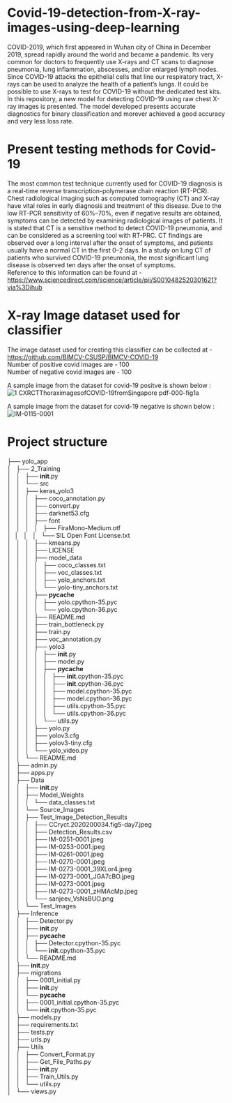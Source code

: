 # Covid-19-detection-from-X-ray-images-using-deep-learning

COVID-2019, which first appeared in Wuhan city of China in December 2019, spread rapidly around the world and became a pandemic. Its very common for doctors to frequently use X-rays and CT scans to diagnose pneumonia, lung inflammation, abscesses, and/or enlarged lymph nodes. Since COVID-19 attacks the epithelial cells that line our respiratory tract, X-rays can be used to analyze the health of a patient’s lungs. It could be possible to use X-rays to test for COVID-19 without the dedicated test kits.
In this repository, a new model for detecting COVID-19 using raw chest X-ray images is presented. The model developed presents accurate diagnostics for binary classification and morever achieved a good accuracy and very less loss rate.

# Present testing methods for Covid-19 

The most common test technique currently used for COVID-19 diagnosis is a real-time reverse transcription-polymerase chain reaction (RT-PCR). Chest radiological imaging such as computed tomography (CT) and X-ray have vital roles in early diagnosis and treatment of this disease. Due to the low RT-PCR sensitivity of 60%–70%, even if negative results are obtained, symptoms can be detected by examining radiological images of patients. It is stated that CT is a sensitive method to detect COVID-19 pneumonia, and can be considered as a screening tool with RT-PRC. CT findings are observed over a long interval after the onset of symptoms, and patients usually have a normal CT in the first 0–2 days. In a study on lung CT of patients who survived COVID-19 pneumonia, the most significant lung disease is observed ten days after the onset of symptoms.  
Reference to this information can be found at - https://www.sciencedirect.com/science/article/pii/S0010482520301621?via%3Dihub

# X-ray Image dataset used for classifier

The image dataset used for creating this classifier can be collected at - https://github.com/BIMCV-CSUSP/BIMCV-COVID-19  
Number of positive covid images are - 100  
Number of negative covid images are - 100  

A sample image from the dataset for covid-19 positve is shown below :   
![1 CXRCTThoraximagesofCOVID-19fromSingapore pdf-000-fig1a](https://user-images.githubusercontent.com/39157936/89102153-02da6600-d424-11ea-8ce1-c0c0e6fc9162.png)

A sample image from the dataset for covid-19 negative is shown below :   
![IM-0115-0001](https://user-images.githubusercontent.com/39157936/89102231-9f046d00-d424-11ea-805c-a052adba3f4e.jpeg)

# Project structure

├── yolo_app  
│   ├── 2_Training  
│   │   ├── __init__.py  
│   │   └── src  
│   │       ├── keras_yolo3  
│   │       │   ├── coco_annotation.py  
│   │       │   ├── convert.py  
│   │       │   ├── darknet53.cfg  
│   │       │   ├── font  
│   │       │   │   ├── FiraMono-Medium.otf    
│   │       │   │   └── SIL Open Font License.txt  
│   │       │   ├── kmeans.py  
│   │       │   ├── LICENSE  
│   │       │   ├── model_data  
│   │       │   │   ├── coco_classes.txt  
│   │       │   │   ├── voc_classes.txt  
│   │       │   │   ├── yolo_anchors.txt  
│   │       │   │   └── yolo-tiny_anchors.txt  
│   │       │   ├── __pycache__  
│   │       │   │   ├── yolo.cpython-35.pyc  
│   │       │   │   └── yolo.cpython-36.pyc  
│   │       │   ├── README.md  
│   │       │   ├── train_bottleneck.py  
│   │       │   ├── train.py  
│   │       │   ├── voc_annotation.py  
│   │       │   ├── yolo3  
│   │       │   │   ├── __init__.py  
│   │       │   │   ├── model.py  
│   │       │   │   ├── __pycache__  
│   │       │   │   │   ├── __init__.cpython-35.pyc  
│   │       │   │   │   ├── __init__.cpython-36.pyc  
│   │       │   │   │   ├── model.cpython-35.pyc  
│   │       │   │   │   ├── model.cpython-36.pyc  
│   │       │   │   │   ├── utils.cpython-35.pyc  
│   │       │   │   │   └── utils.cpython-36.pyc  
│   │       │   │   └── utils.py  
│   │       │   ├── yolo.py  
│   │       │   ├── yolov3.cfg  
│   │       │   ├── yolov3-tiny.cfg  
│   │       │   └── yolo_video.py  
│   │       └── README.md  
│   ├── admin.py  
│   ├── apps.py  
│   ├── Data  
│   │   ├── __init__.py  
│   │   ├── Model_Weights  
│   │   │   └── data_classes.txt  
│   │   └── Source_Images  
│   │       ├── Test_Image_Detection_Results  
│   │       │   ├── CCryct.2020200034.fig5-day7.jpeg  
│   │       │   ├── Detection_Results.csv  
│   │       │   ├── IM-0251-0001.jpeg  
│   │       │   ├── IM-0253-0001.jpeg  
│   │       │   ├── IM-0261-0001.jpeg  
│   │       │   ├── IM-0270-0001.jpeg  
│   │       │   ├── IM-0273-0001_39XLor4.jpeg  
│   │       │   ├── IM-0273-0001_JGA7cBO.jpeg  
│   │       │   ├── IM-0273-0001.jpeg  
│   │       │   ├── IM-0273-0001_zHMAcMp.jpeg  
│   │       │   └── sanjeev_VsNsBUO.png  
│   │       └── Test_Images  
│   ├── Inference  
│   │   ├── Detector.py  
│   │   ├── __init__.py  
│   │   ├── __pycache__  
│   │   │   ├── Detector.cpython-35.pyc  
│   │   │   └── __init__.cpython-35.pyc  
│   │   └── README.md  
│   ├── __init__.py  
│   ├── migrations  
│   │   ├── 0001_initial.py  
│   │   ├── __init__.py  
│   │   └── __pycache__  
│   │       ├── 0001_initial.cpython-35.pyc  
│   │       └── __init__.cpython-35.pyc  
│   ├── models.py  
│   ├── requirements.txt  
│   ├── tests.py  
│   ├── urls.py  
│   ├── Utils  
│   │   ├── Convert_Format.py  
│   │   ├── Get_File_Paths.py  
│   │   ├── __init__.py     
│   │   ├── Train_Utils.py    
│   │   └── utils.py    
│   └── views.py  


